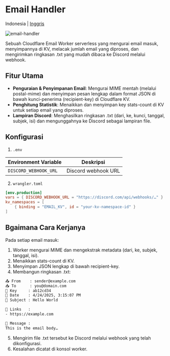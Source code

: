 # Email Handler

Indonesia | [Inggris](README.md)

![email-handler](https://github.com/user-attachments/assets/538b2ab3-fc5d-4738-994a-c404059ceb2c)

Sebuah Cloudflare Email Worker serverless yang mengurai email masuk, menyimpannya di KV, melacak jumlah email yang diproses, dan mengirimkan ringkasan .txt yang mudah dibaca ke Discord melalui webhook.

## Fitur Utama

- **Penguraian & Penyimpanan Email**: Mengurai MIME mentah (melalui postal-mime) dan menyimpan pesan lengkap dalam format JSON di bawah kunci-penerima (recipient-key) di Cloudflare KV.
- **Penghitung Statistik**: Menaikkan dan menyimpan key stats-count di KV untuk setiap email yang diproses.
- **Lampiran Discord**: Menghasilkan ringkasan .txt (dari, ke, kunci, tanggal, subjek, isi) dan mengunggahnya ke Discord sebagai lampiran file.

## Konfigurasi

1. `.env`

| Environment Variable  | Deskripsi           |
| --------------------- | ------------------- |
| `DISCORD_WEBHOOK_URL` | Discord webhook URL |

2. `wrangler.toml`

```toml
[env.production]
vars = { DISCORD_WEBHOOK_URL = "https://discord.com/api/webhooks/…" }
kv_namespaces = [
	{ binding = "EMAIL_KV", id = "your-kv-namespace-id" }
]
```

## Bgaimana Cara Kerjanya

Pada setiap email masuk:

1. Worker mengurai MIME dan mengekstrak metadata (dari, ke, subjek, tanggal, isi).
2. Menaikkan stats-count di KV.
3. Menyimpan JSON lengkap di bawah recipient-key.
4. Membangun ringkasan .txt:

```txt
📤 From    : sender@example.com
📥 To      : you@domain.com
🔐 Key     : ab12cd34
📅 Date    : 4/24/2025, 3:15:07 PM
🧾 Subject : Hello World

🔗 Links   :
- https://example.com

💌 Message :
This is the email body…
```

5. Mengirim file .txt tersebut ke Discord melalui webhook yang telah dikonfigurasi.
6. Kesalahan dicatat di konsol worker.
